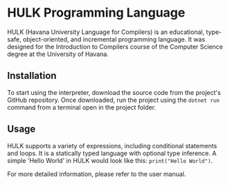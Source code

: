 # HULK Programming Language

HULK (Havana University Language for Compilers) is an educational, type-safe, object-oriented, and incremental programming language. It was designed for the Introduction to Compilers course of the Computer Science degree at the University of Havana.

## Installation

To start using the interpreter, download the source code from the project's GitHub repository. Once downloaded, run the project using the `dotnet run` command from a terminal open in the project folder.

## Usage

HULK supports a variety of expressions, including conditional statements and loops. It is a statically typed language with optional type inference. A simple 'Hello World' in HULK would look like this: `print("Hello World")`.

For more detailed information, please refer to the user manual.